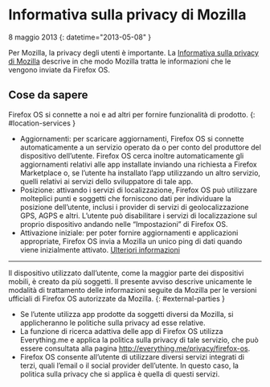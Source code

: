 # Informativa sulla privacy di Mozilla

8 maggio 2013
{: datetime="2013-05-08" }

Per Mozilla, la privacy degli utenti è importante. La [Informativa sulla privacy di Mozilla](http://www.mozilla.org/it/privacy/) descrive in che modo Mozilla tratta le informazioni che le vengono inviate da Firefox OS.

## Cose da sapere

Firefox OS si connette a noi e ad altri per fornire funzionalità di prodotto.
{: #location-services }

* Aggiornamenti: per scaricare aggiornamenti, Firefox OS si connette automaticamente a un servizio operato da o per conto del produttore del dispositivo dell’utente. Firefox OS cerca inoltre automaticamente gli aggiornamenti relativi alle app installate inviando una richiesta a Firefox Marketplace o, se l’utente ha installato l’app utilizzando un altro servizio, quelli relativi ai servizi dello sviluppatore di tale app.
* Posizione: attivando i servizi di localizzazione, Firefox OS può utilizzare molteplici punti e soggetti che forniscono dati per individuare la posizione dell’utente, inclusi i provider di servizi di geolocalizzazione GPS, AGPS e altri. L’utente può disabilitare i servizi di localizzazione sul proprio dispositivo andando nelle “Impostazioni” di Firefox OS.
* Attivazione iniziale: per poter fornire aggiornamenti e applicazioni appropriate, Firefox OS invia a Mozilla un unico ping di dati quando viene inizialmente attivato. [Ulteriori informazioni](https://wiki.mozilla.org/FirefoxOS/Metrics)

---------------------------------------

Il dispositivo utilizzato dall’utente, come la maggior parte dei dispositivi mobili, è creato da più soggetti. Il presente avviso descrive unicamente le modalità di trattamento delle informazioni seguite da Mozilla per le versioni ufficiali di Firefox OS autorizzate da Mozilla.
{: #external-parties }

* Se l’utente utilizza app prodotte da soggetti diversi da Mozilla, si applicheranno le politiche sulla privacy ad esse relative.
* La funzione di ricerca adattiva delle app di Firefox OS utilizza Everything.me e applica la politica sulla privacy di tale servizio, che può essere consultata alla pagina <http://everything.me/privacy/firefox-os>.
* Firefox OS consente all’utente di utilizzare diversi servizi integrati di terzi, quali l’email o il social provider dell’utente. In questo caso, la politica sulla privacy che si applica è quella di questi servizi.
